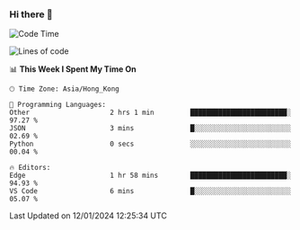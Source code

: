 ### Hi there 👋

<!--
**nicehiro/nicehiro** is a ✨ _special_ ✨ repository because its `README.md` (this file) appears on your GitHub profile.

Here are some ideas to get you started:

- 🔭 I’m currently working on ...
- 🌱 I’m currently learning ...
- 👯 I’m looking to collaborate on ...
- 🤔 I’m looking for help with ...
- 💬 Ask me about ...
- 📫 How to reach me: ...
- 😄 Pronouns: ...
- ⚡ Fun fact: ...
-->

<!--START_SECTION:waka-->
![Code Time](http://img.shields.io/badge/Code%20Time-190%20hrs%2015%20mins-blue)

![Lines of code](https://img.shields.io/badge/From%20Hello%20World%20I%27ve%20Written-2.6%20million%20lines%20of%20code-blue)

📊 **This Week I Spent My Time On** 

```text
🕑︎ Time Zone: Asia/Hong_Kong

💬 Programming Languages: 
Other                    2 hrs 1 min         ████████████████████████░   97.27 % 
JSON                     3 mins              █░░░░░░░░░░░░░░░░░░░░░░░░   02.69 % 
Python                   0 secs              ░░░░░░░░░░░░░░░░░░░░░░░░░   00.04 % 

🔥 Editors: 
Edge                     1 hr 58 mins        ████████████████████████░   94.93 % 
VS Code                  6 mins              █░░░░░░░░░░░░░░░░░░░░░░░░   05.07 % 
```


 Last Updated on 12/01/2024 12:25:34 UTC
<!--END_SECTION:waka-->
